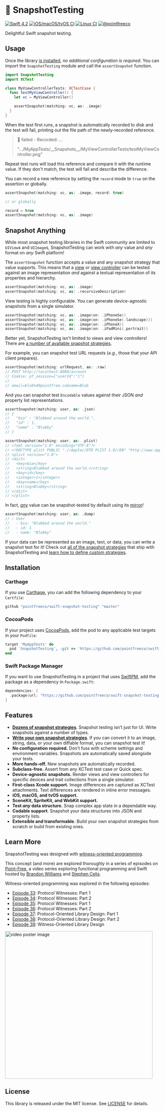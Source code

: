 # 📸 SnapshotTesting

[![Swift 4.2](https://img.shields.io/badge/swift-4.2-ED523F.svg?style=flat)](https://swift.org/download/) [![iOS/macOS/tvOS CI](https://img.shields.io/circleci/project/github/pointfreeco/swift-snapshot-testing/master.svg?label=ios/macos/tvos)](https://circleci.com/gh/pointfreeco/swift-snapshot-testing) [![Linux CI](https://img.shields.io/travis/pointfreeco/swift-snapshot-testing/master.svg?label=linux)](https://travis-ci.org/pointfreeco/swift-nonempty) [![@pointfreeco](https://img.shields.io/badge/contact-@pointfreeco-5AA9E7.svg?style=flat)](https://twitter.com/pointfreeco)

Delightful Swift snapshot testing.

<!--
![An example of a snapshot failure in Xcode.](.github/snapshot-test-1.png)
-->

## Usage

Once the library [is installed](#installation), _no additional configuration is required_. You can import the `SnapshotTesting` module and call the `assertSnapshot` function.

``` swift
import SnapshotTesting
import XCTest

class MyViewControllerTests: XCTestCase {
  func testMyViewController() {
    let vc = MyViewController()

    assertSnapshot(matching: vc, as: .image)
  }
}
```

When the test first runs, a snapshot is automatically recorded to disk and the test will fail, printing out the file path of the newly-recorded reference.

> 🛑 failed - Recorded: …
>
> "…/MyAppTests/\_\_Snapshots\_\_/MyViewControllerTests/testMyViewController.png"

Repeat test runs will load this reference and compare it with the runtime value. If they don't match, the test will fail and describe the difference.

You can record a new reference by setting the `record` mode to `true` on the assertion or globally.

``` swift
assertSnapshot(matching: vc, as: .image, record: true)

// or globally

record = true
assertSnapshot(matching: vc, as: .image)
```

## Snapshot Anything

While most snapshot testing libraries in the Swift community are limited to `UIView`s and `UIImage`s, SnapshotTesting can work with _any_ value and _any_ format on _any_ Swift platform!

The `assertSnapshot` function accepts a value and any snapshot strategy that value supports. This means that a [view](Documentation/Available-Snapshot-Strategies.md#uiview) or [view controller](Documentation/Available-Snapshot-Strategies.md#uiviewcontroller) can be tested against an image representation _and_ against a textual representation of its properties and hierarchy.

``` swift
assertSnapshot(matching: vc, as: .image)
assertSnapshot(matching: vc, as: .recursiveDescription)
```

View testing is highly configurable. You can generate device-agnostic snapshots from a single simulator.

``` swift
assertSnapshot(matching: vc, as: .image(on: .iPhoneSe))
assertSnapshot(matching: vc, as: .image(on: .iPhoneSe(.landscape)))
assertSnapshot(matching: vc, as: .image(on: .iPhoneX))
assertSnapshot(matching: vc, as: .image(on: .iPadMini(.portrait))
```

Better yet, SnapshotTesting isn't limited to views and view controllers! There are [a number of available snapshot strategies](Documentation/Available-Snapshot-Strategies.md).

For example, you can snapshot test URL requests (_e.g._, those that your API client prepares).

``` swift
assertSnapshot(matching: urlRequest, as: .raw)
// POST http://localhost:8080/account
// Cookie: pf_session={"userId":"1"}
//
// email=blob%40pointfree.co&name=Blob
```

And you can snapshot test `Encodable` values against their JSON _and_ property list representations.

``` swift
assertSnapshot(matching: user, as: .json)
// {
//   "bio" : "Blobbed around the world.",
//   "id" : 1,
//   "name" : "Blobby"
// }

assertSnapshot(matching: user, as: .plist)
// <?xml version="1.0" encoding="UTF-8"?>
// <!DOCTYPE plist PUBLIC "-//Apple//DTD PLIST 1.0//EN" "http://www.apple.com/DTDs/PropertyList-1.0.dtd">
// <plist version="1.0">
// <dict>
//   <key>bio</key>
//   <string>Blobbed around the world.</string>
//   <key>id</key>
//   <integer>1</integer>
//   <key>name</key>
//   <string>Blobby</string>
// </dict>
// </plist>
```

In fact, _[any](Documentation/Available-Snapshot-Strategies.md#any)_ value can be snapshot-tested by default using its [mirror](https://developer.apple.com/documentation/swift/mirror)!

``` swift
assertSnapshot(matching: user, as: .dump)
// ▿ User
//   - bio: "Blobbed around the world."
//   - id: 1
//   - name: "Blobby"
```

If your data can be represented as an image, text, or data, you can write a snapshot test for it! Check out [all of the snapshot strategies](Documentation/Available-Snapshot-Strategies.md) that ship with SnapshotTesting and [learn how to define custom strategies](Documentation/Defining-Custom-Snapshot-Strategies.md).

## Installation

### Carthage

If you use [Carthage](https://github.com/Carthage/Carthage), you can add the following dependency to your `Cartfile`:

``` ruby
github "pointfreeco/swift-snapshot-testing" "master"
```

### CocoaPods

If your project uses [CocoaPods](https://cocoapods.org), add the pod to any applicable test targets in your `Podfile`:

```ruby
target 'MyAppTests' do
  pod 'SnapshotTesting', :git => 'https://github.com/pointfreeco/swift-snapshot-testing.git'
end
```

### Swift Package Manager

If you want to use SnapshotTesting in a project that uses [SwiftPM](https://swift.org/package-manager/), add the package as a dependency in `Package.swift`:

```swift
dependencies: [
  .package(url: "https://github.com/pointfreeco/swift-snapshot-testing.git", .branch("master")),
]
```

## Features

- [**Dozens of snapshot strategies**](Documentation/Available-Snapshot-Strategies.md). Snapshot testing isn’t just for UI. Write snapshots against a number of types.
- [**Write your own snapshot strategies**](Documentation/Defining-Custom-Snapshot-Strategies.md). If you can convert it to an image, string, data, or your own diffable format, you can snapshot test it!
- **No configuration required.** Don’t fuss with scheme settings and environment variables. Snapshots are automatically saved alongside your tests.
- **More hands-off.** New snapshots are automatically recorded.
- **Subclass-free.** Assert from any XCTest test case or Quick spec.
- **Device-agnostic snapshots.** Render views and view controllers for specific devices and trait collections from a single simulator.
- **First-class Xcode support.** Image differences are captured as XCTest attachments. Text differences are rendered in inline error messages.
- **iOS, macOS, and tvOS support.**
- **SceneKit, SpriteKit, and WebKit support.**
- **Test _any_ data structure.** Snap complex app state in a dependable way.
- **Codable support**. Snapshot your data structures into JSON and property lists.
- **Extensible and transformable.** Build your own snapshot strategies from scratch or build from existing ones.

## Learn More

SnapshotTesting was designed with [witness-oriented programming](https://www.pointfree.co/episodes/ep39-witness-oriented-library-design).

This concept (and more) are explored thoroughly in a series of episodes on [Point-Free](https://www.pointfree.co), a video series exploring functional programming and Swift hosted by [Brandon Williams](https://github.com/mbrandonw) and [Stephen Celis](https://github.com/stephencelis).

Witness-oriented programming was explored in the following episodes:

- [Episode 33](https://www.pointfree.co/episodes/ep33-protocol-witnesses-part-1): Protocol Witnesses: Part 1
- [Episode 34](https://www.pointfree.co/episodes/ep34-protocol-witnesses-part-1): Protocol Witnesses: Part 2
- [Episode 35](https://www.pointfree.co/episodes/ep35-advanced-protocol-witnesses-part-1): Protocol Witnesses: Part 1
- [Episode 36](https://www.pointfree.co/episodes/ep36-advanced-protocol-witnesses-part-2): Protocol Witnesses: Part 2
- [Episode 37](https://www.pointfree.co/episodes/ep37-protocol-oriented-library-design-part-1): Protocol-Oriented Library Design: Part 1
- [Episode 38](https://www.pointfree.co/episodes/ep38-protocol-oriented-library-design-part-2): Protocol-Oriented Library Design: Part 2
- [Episode 39](https://www.pointfree.co/episodes/ep39-witness-oriented-library-design): Witness-Oriented Library Design

<a href="https://www.pointfree.co/episodes/ep26-domain-specific-languages-part-1">
  <img alt="video poster image" src="https://d1hf1soyumxcgv.cloudfront.net/0039-witness-oriented-library-design/poster.jpg" width="480">
</a>


## License

This library is released under the MIT license. See [LICENSE](LICENSE) for details.
